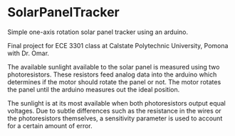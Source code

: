 # SolarPanelTracker
Simple one-axis rotation solar panel tracker using an arduino. 

Final project for ECE 3301 class at Calstate Polytechnic University, Pomona with Dr. Omar.

The available sunlight available to the solar panel is measured using two photoresistors. These resistors feed analog data into the arduino which determines if the motor should rotate the panel or not. The motor rotates the panel until the arduino measures out the ideal position.

The sunlight is at its most available when both photoresistors output equal voltages. Due to subtle differences such as the resistance in the wires or the photoresistors themselves, a sensitivity parameter is used to account for a certain amount of error. 
